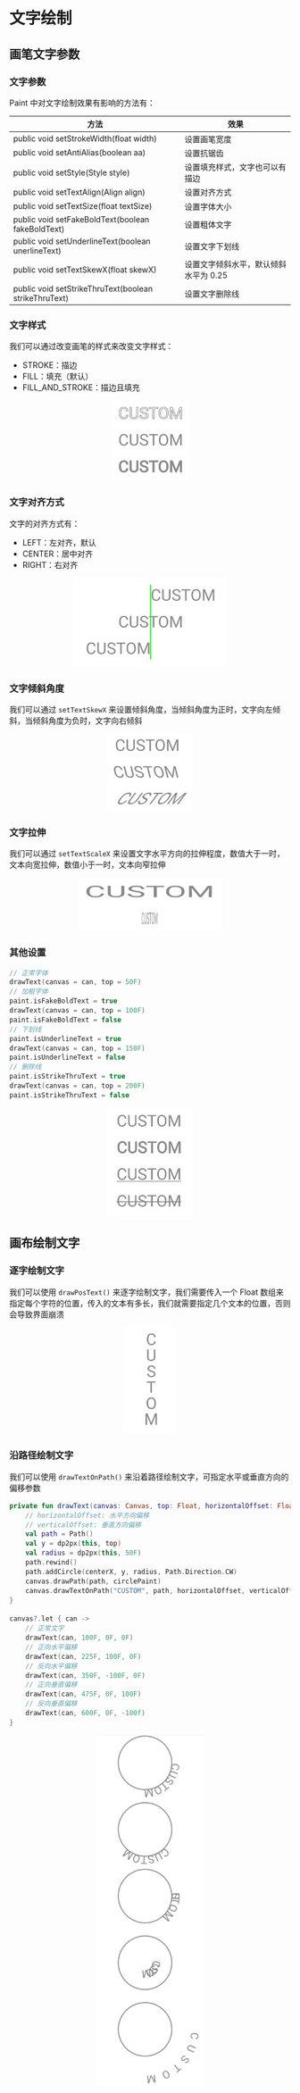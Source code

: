 # 文字绘制

## 画笔文字参数

### 文字参数

Paint 中对文字绘制效果有影响的方法有：

| 方法 | 效果 |
| ---- | ---- |
| public void setStrokeWidth(float width) | 设置画笔宽度 |
| public void setAntiAlias(boolean aa) | 设置抗锯齿 |
| public void setStyle(Style style) | 设置填充样式，文字也可以有描边 |
| public void setTextAlign(Align align) | 设置对齐方式 |
| public void setTextSize(float textSize) | 设置字体大小 |
| public void setFakeBoldText(boolean fakeBoldText) | 设置粗体文字 |
| public void setUnderlineText(boolean unerlineText) | 设置文字下划线 |
| public void setTextSkewX(float skewX) | 设置文字倾斜水平，默认倾斜水平为 0.25 |
| public void setStrikeThruText(boolean strikeThruText) | 设置文字删除线 |

### 文字样式

我们可以通过改变画笔的样式来改变文字样式：

- STROKE：描边
- FILL：填充（默认）
- FILL_AND_STROKE：描边且填充

<div style="text-align: center;">
    <img src="img/style.jpg" style="margin: 0 auto;">
</div>

### 文字对齐方式

文字的对齐方式有：

- LEFT：左对齐，默认
- CENTER：居中对齐
- RIGHT：右对齐

<div style="text-align: center;">
    <img src="img/align.jpg" style="margin: 0 auto;">
</div>

### 文字倾斜角度

我们可以通过 `setTextSkewX` 来设置倾斜角度，当倾斜角度为正时，文字向左倾斜，当倾斜角度为负时，文字向右倾斜

<div style="text-align: center;">
    <img src="img/skew.jpg" style="margin: 0 auto;">
</div>

### 文字拉伸

我们可以通过 `setTextScaleX` 来设置文字水平方向的拉伸程度，数值大于一时，文本向宽拉伸，数值小于一时，文本向窄拉伸

<div style="text-align: center;">
    <img src="img/scale.jpg" style="margin: 0 auto;">
</div>

### 其他设置

```kotlin
// 正常字体
drawText(canvas = can, top = 50F)
// 加粗字体
paint.isFakeBoldText = true
drawText(canvas = can, top = 100F)
paint.isFakeBoldText = false
// 下划线
paint.isUnderlineText = true
drawText(canvas = can, top = 150F)
paint.isUnderlineText = false
// 删除线
paint.isStrikeThruText = true
drawText(canvas = can, top = 200F)
paint.isStrikeThruText = false
```

<div style="text-align: center;">
    <img src="img/other.jpg" style="margin: 0 auto;">
</div>

## 画布绘制文字

### 逐字绘制文字

我们可以使用 `drawPosText()` 来逐字绘制文字，我们需要传入一个 Float 数组来指定每个字符的位置，传入的文本有多长，我们就需要指定几个文本的位置，否则会导致界面崩溃

<div style="text-align: center;">
    <img src="img/position.jpg" style="margin: 0 auto;">
</div>

### 沿路径绘制文字

我们可以使用 `drawTextOnPath()` 来沿着路径绘制文字，可指定水平或垂直方向的偏移参数

```kotlin
private fun drawText(canvas: Canvas, top: Float, horizontalOffset: Float, verticalOffset: Float) {
    // horizontalOffset: 水平方向偏移
    // verticalOffset: 垂直方向偏移
    val path = Path()
    val y = dp2px(this, top)
    val radius = dp2px(this, 50F)
    path.rewind()
    path.addCircle(centerX, y, radius, Path.Direction.CW)
    canvas.drawPath(path, circlePaint)
    canvas.drawTextOnPath("CUSTOM", path, horizontalOffset, verticalOffset, textPaint)
}

canvas?.let { can ->
    // 正常文字
    drawText(can, 100F, 0F, 0F)
    // 正向水平偏移
    drawText(can, 225F, 100F, 0F)
    // 反向水平偏移
    drawText(can, 350F, -100F, 0F)
    // 正向垂直偏移
    drawText(can, 475F, 0F, 100F)
    // 反向垂直偏移
    drawText(can, 600F, 0F, -100f)
}
```

<div style="text-align: center;">
    <img src="img/path.jpg" style="margin: 0 auto;">
</div>

